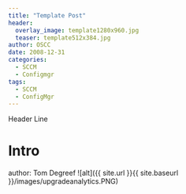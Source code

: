 ```yaml
---
title: "Template Post"
header:
  overlay_image: template1280x960.jpg
  teaser: template512x384.jpg
author: OSCC
date: 2008-12-31
categories:
  - SCCM
  - Configmgr
tags:
  - SCCM
  - ConfigMgr
---
```


Header Line

# Intro #
author: Tom Degreef
![alt]({{ site.url }}{{ site.baseurl }}/images/upgradeanalytics.PNG)




